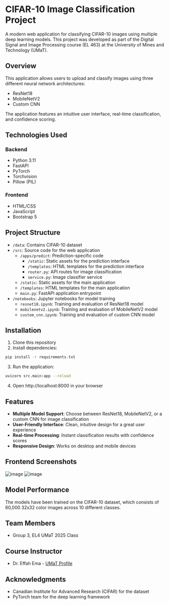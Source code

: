 # CIFAR-10 Image Classification Project

A modern web application for classifying CIFAR-10 images using multiple deep learning models. This project was developed as part of the Digital Signal and Image Processing course (EL 463) at the University of Mines and Technology (UMaT).

## Overview

This application allows users to upload and classify images using three different neural network architectures:
- ResNet18
- MobileNetV2
- Custom CNN

The application features an intuitive user interface, real-time classification, and confidence scoring.

## Technologies Used

### Backend
- Python 3.11
- FastAPI
- PyTorch
- Torchvision
- Pillow (PIL)

### Frontend
- HTML/CSS
- JavaScript
- Bootstrap 5

## Project Structure

- `/data`: Contains CIFAR-10 dataset
- `/src`: Source code for the web application
  - `/apps/predict`: Prediction-specific code
    - `/static`: Static assets for the prediction interface
    - `/templates`: HTML templates for the prediction interface
    - `router.py`: API routes for image classification
    - `service.py`: Image classifier service
  - `/static`: Static assets for the main application
  - `/templates`: HTML templates for the main application
  - `main.py`: FastAPI application entrypoint
- `/notebooks`: Jupyter notebooks for model training
  - `resnet18.ipynb`: Training and evaluation of ResNet18 model
  - `mobilenetv2.ipynb`: Training and evaluation of MobileNetV2 model
  - `custom_cnn.ipynb`: Training and evaluation of custom CNN model

## Installation

1. Clone this repository
2. Install dependencies:

```bash
pip install -r requirements.txt
```

3. Run the application:

```bash
uvicorn src.main:app --reload
```

4. Open http://localhost:8000 in your browser

## Features

- **Multiple Model Support**: Choose between ResNet18, MobileNetV2, or a custom CNN for image classification
- **User-Friendly Interface**: Clean, intuitive design for a great user experience
- **Real-time Processing**: Instant classification results with confidence scores
- **Responsive Design**: Works on desktop and mobile devices

## Frontend Screenshots

![image](https://github.com/user-attachments/assets/7fe425e2-2e3e-4541-a61d-e622e476da3c)
![image](https://github.com/user-attachments/assets/f98a6536-cf9b-4f61-a47e-23756193c29d)


## Model Performance

The models have been trained on the CIFAR-10 dataset, which consists of 60,000 32x32 color images across 10 different classes.

## Team Members

- Group 3, EL4 UMaT 2025 Class

## Course Instructor

- Dr. Effah Ema - [UMaT Profile](https://www.umat.edu.gh/staffinfo/staffDetailed.php?contactID=171)

## Acknowledgments

- Canadian Institute for Advanced Research (CIFAR) for the dataset
- PyTorch team for the deep learning framework
